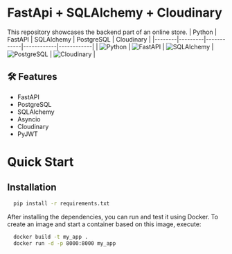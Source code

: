 
# FastApi + SQLAlchemy + Cloudinary

This repository showcases the backend part of an online store.
| Python | FastAPI | SQLAlchemy | PostgreSQL | Cloudinary |
|--------|---------|------------|------------|------------|
| ![Python](https://img.shields.io/badge/python-3.9%2B-blue) | ![FastAPI](https://img.shields.io/badge/FastAPI-0.95%2B-green) | ![SQLAlchemy](https://img.shields.io/badge/SQLAlchemy-1.4%2B-orange) | ![PostgreSQL](https://img.shields.io/badge/PostgreSQL-13%2B-blue) | ![Cloudinary](https://img.shields.io/badge/Cloudinary-API-yellow) |





## 🛠 Features

* FastAPI
* PostgreSQL
* SQLAlchemy
* Asyncio
* Cloudinary
* PyJWT


# Quick Start
## Installation
```bash
  pip install -r requirements.txt
```
After installing the dependencies, you can run and test it using Docker. To create an image and start a container based on this image, execute:
```bash
  docker build -t my_app .
  docker run -d -p 8000:8000 my_app
```